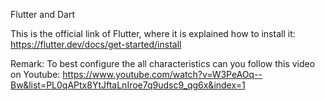 ﻿Flutter and Dart


This is the official link of Flutter, where it is explained how to install it:  https://flutter.dev/docs/get-started/install

Remark: To best configure the all characteristics can you follow this video on Youtube: https://www.youtube.com/watch?v=W3PeAOq--Bw&list=PL0qAPtx8YtJftaLnIroe7q9udsc9_qg6x&index=1 
